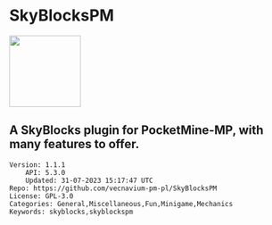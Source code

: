 # SkyBlocksPM
<img src="https://raw.githubusercontent.com/vecnavium-pm-pl/SkyBlocksPM/c39251c7fe741744c755b1c9e10408b939ed316b/icon.png" width="128" height="128" />

## A SkyBlocks plugin for PocketMine-MP, with many features to offer.
```properties
Version: 1.1.1
    API: 5.3.0
    Updated: 31-07-2023 15:17:47 UTC
Repo: https://github.com/vecnavium-pm-pl/SkyBlocksPM
License: GPL-3.0
Categories: General,Miscellaneous,Fun,Minigame,Mechanics
Keywords: skyblocks,skyblockspm
```